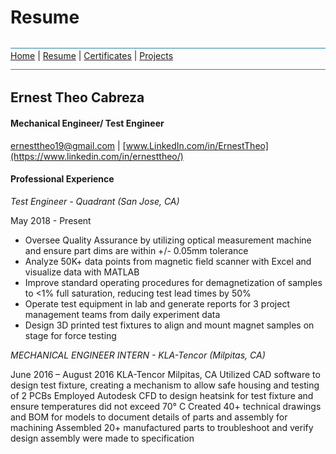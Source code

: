 # Resume
![line](Pictures/line.jpg)
[Home](README.md) | [Resume](resumes.md) | [Certificates](certificates.md) | [Projects](projects.md)
![line](Pictures/line.jpg)
## Ernest Theo Cabreza
#### Mechanical Engineer/ Test Engineer
ernesttheo19@gmail.com | [www.LinkedIn.com/in/ErnestTheo](https://www.linkedin.com/in/ernesttheo/)

#### Professional Experience
*Test Engineer - Quadrant (San Jose, CA)*

May 2018 - Present
* Oversee Quality Assurance by utilizing optical measurement machine and ensure part dims are within +/- 0.05mm tolerance
* Analyze 50K+ data points from magnetic field scanner with Excel and visualize data with MATLAB
* Improve standard operating procedures for demagnetization of samples to <1% full saturation, reducing test lead times by 50%
* Operate test equipment in lab and generate reports for 3 project management teams from daily experiment data
* Design 3D printed test fixtures to align and mount magnet samples on stage for force testing

*MECHANICAL ENGINEER INTERN -	KLA-Tencor	(Milpitas, CA)*

June 2016 – August 2016
KLA-Tencor	Milpitas, CA
Utilized CAD software to design test fixture, creating a mechanism to allow safe housing and testing of 2 PCBs
Employed Autodesk CFD to design heatsink for test fixture and ensure temperatures did not exceed 70° C
Created 40+ technical drawings and BOM for models to document details of parts and assembly for machining
Assembled 20+ manufactured parts to troubleshoot and verify design assembly were made to specification
